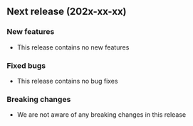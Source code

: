 ## Next release (202x-xx-xx)

### New features
- This release contains no new features

### Fixed bugs
- This release contains no bug fixes

### Breaking changes
- We are not aware of any breaking changes in this release